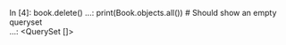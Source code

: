 In [4]: book.delete()
   ...: print(Book.objects.all())  # Should show an empty queryset     
   ...:
<QuerySet []>